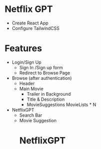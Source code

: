 # Netflix GPT

- Create React App
- Configure TailwindCSS

# Features

- Login/Sign Up
    - Sign In /Sign up form
    - Redirect to Browse Page
- Browse (after authentication)
    - Header
    - Main Movie 
        - Trailer in  Background
        - Title & Description
        - MovieSuggestions
            MovieLists  * N
- NetflixGPT
    - Search Bar
    - Movie Suggestion
        # NetflixGPT
